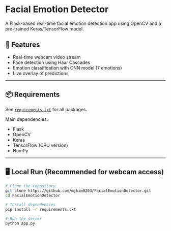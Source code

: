 # Facial Emotion Detector

A Flask-based real-time facial emotion detection app using OpenCV and a pre-trained Keras/TensorFlow model.

## 🚀 Features

- Real-time webcam video stream
- Face detection using Haar Cascades
- Emotion classification with CNN model (7 emotions)
- Live overlay of predictions

---

## 📦 Requirements

See [`requirements.txt`](requirements.txt) for all packages.

Main dependencies:
- Flask
- OpenCV
- Keras
- TensorFlow (CPU version)
- NumPy

---

## 🖥️ Local Run (Recommended for webcam access)

```bash
# Clone the repository
git clone https://github.com/mjkim0203/FacialEmotionDetector.git
cd FacialEmotionDetector

# Install dependencies
pip install -r requirements.txt

# Run the server
python app.py
